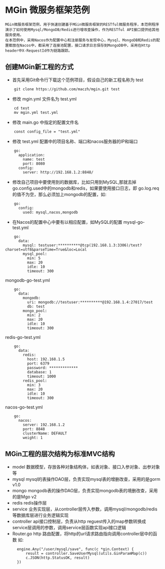 # MGin 微服务框架范例

    MGin微服务框架范例，用于快速创建基于MGin微服务框架的RESTful微服务程序，本范例程序演示了如何使用Mysql/MongoDB/Redis进行增改查操作，作为RESTful API接口提供给其他服务使用。
    在本范例中，采用Nacos作为配置中心和注册服务与发现中心，Mysql、MongoDB和Redis的配置都放在Nacos中，都采用了连接池配置，接口请求日志保存到MongoDB中，采用在Http header中X-RequestId作为链路跟踪。
    
## 创建MGin新工程的方式

+ 首先采用Git命令行下载这个范例项目，假设自己的新工程名称为 test
    
```
    git clone https://github.com/maczh/mgin.git test
```
    
+ 修改 mgin.yml 文件名为 test.yml
    
```
    cd test
    mv mgin.yml test.yml
```
    
+ 修改 main.go 中指定的配置文件名
    
```
    const config_file = "test.yml"
```
    
+ 修改 test.yml 配置中的项目名称、端口和nacos服务器的IP和端口
    
```
    go:
      application:
        name: test
        port: 8080
      config:
        server: http://192.168.1.2:8848/
```
    
+ 修改自己项目中要使用到的数据库，比如只用到MySQL,那就去掉go.config.used中的mongodb和redis，如果要使用接口日志，即 go.log.req的值不为空，那么必须加上mongodb的配置，如:
    
```
    go:
      config:
        used: mysql,nacos,mongodb
```
    
+ 在Nacos的配置中心中要有以相应配置，如MySQL的配置 
    mysql-go-test.yml
```
    go:
      data:
        mysql: testuser:**********@tcp(192.168.1.3:3306)/test?charset=utf8&parseTime=True&loc=Local
        mysql_pool:
          min: 5
          max: 20
          idle: 10
          timeout: 300
```

mongodb-go-test.yml
```
    go:
      data:
        mongodb:
          uri: mongodb://testuser:**********@192.168.1.4:27017/test
          db: test
        mongo_pool:
          min: 2
          max: 20
          idle: 10
          timeout: 300 
```

redis-go-test.yml
```
    go:
      data:
        redis:
          host: 192.168.1.5
          port: 6379
          password: *************
          database: 1
          timeout: 1000
        redis_pool:
          min: 3
          max: 20
          idle: 10
          timeout: 300
```

nacos-go-test.yml
```
    go:
      nacos:
        server: 192.168.1.2
        port: 8848
        clusterName: DEFAULT
        weight: 1
```
    
## MGin工程的层次结构为标准MVC结构

+ model 
  数据模型，存放各种对象结构体，如表对象、接口入参对象、出参对象等
+ mysql
  mysql的表操作DAO层，负责实现mysql表的增删改查，采用的是gorm v1.0
+ mongo
  mongodb表的操作DAO层，负责实现mongodb表的境删改查，采用的是Mgo v2
+ redis
  redis操作层
+ service
  业务实现层，从controller层传入参数，调用mysql/mongodb/redis等数据库层进行业务逻辑实现
+ controller
  api接口控制层，负责从http reguest传入的map参数转换成service层调用的参数，调用service层函数实现api接口逻辑
+ Router.go
  http 路由配置，将http的url请求路由指向调用controller层中的函数
  如:
  ```
	engine.Any("/user/mysql/save", func(c *gin.Context) {
		result = controller.SaveUserMysql(utils.GinParamMap(c))
		c.JSON(http.StatusOK, result)
	})
  ``` 
